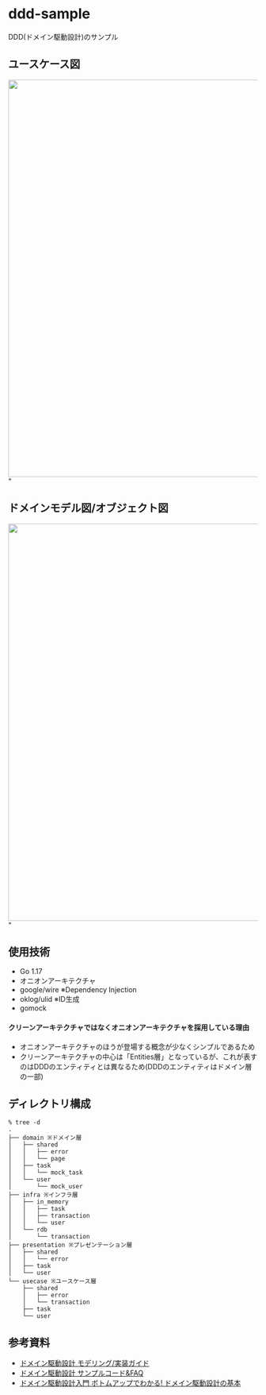 # ddd-sample

DDD(ドメイン駆動設計)のサンプル

## ユースケース図


<img src="https://user-images.githubusercontent.com/61341861/148669646-139845b4-fe21-4fb9-b267-c2a074c3737a.png" width="800" />"

## ドメインモデル図/オブジェクト図

<img src="https://user-images.githubusercontent.com/61341861/148699095-89d897dd-5c45-44e5-a7be-892565d9eb01.png" width="800" />"

## 使用技術
- Go 1.17
- オニオンアーキテクチャ
- google/wire ※Dependency Injection
- oklog/ulid ※ID生成
- gomock

#### クリーンアーキテクチャではなくオニオンアーキテクチャを採用している理由

- オニオンアーキテクチャのほうが登場する概念が少なくシンプルであるため
- クリーンアーキテクチャの中心は「Entities層」となっているが、これが表すのはDDDのエンティティとは異なるため(DDDのエンティティはドメイン層の一部)

## ディレクトリ構成

```shell
% tree -d
.
├── domain ※ドメイン層
│   ├── shared
│   │   ├── error
│   │   └── page
│   ├── task
│   │   └── mock_task
│   └── user
│       └── mock_user
├── infra ※インフラ層
│   ├── in_memory
│   │   ├── task
│   │   ├── transaction
│   │   └── user
│   └── rdb
│       └── transaction
├── presentation ※プレゼンテーション層
│   ├── shared
│   │   └── error
│   ├── task
│   └── user
└── usecase ※ユースケース層
    ├── shared
    │   ├── error
    │   └── transaction
    ├── task
    └── user
```

## 参考資料
- [ドメイン駆動設計 モデリング/実装ガイド](https://little-hands.booth.pm/items/1835632)
- [ドメイン駆動設計 サンプルコード&FAQ](https://little-hands.booth.pm/items/3363104)
- [ドメイン駆動設計入門 ボトムアップでわかる! ドメイン駆動設計の基本](https://www.amazon.co.jp/%E3%83%89%E3%83%A1%E3%82%A4%E3%83%B3%E9%A7%86%E5%8B%95%E8%A8%AD%E8%A8%88%E5%85%A5%E9%96%80-%E3%83%9C%E3%83%88%E3%83%A0%E3%82%A2%E3%83%83%E3%83%97%E3%81%A7%E3%82%8F%E3%81%8B%E3%82%8B-%E3%83%89%E3%83%A1%E3%82%A4%E3%83%B3%E9%A7%86%E5%8B%95%E8%A8%AD%E8%A8%88%E3%81%AE%E5%9F%BA%E6%9C%AC-%E6%88%90%E7%80%AC-%E5%85%81%E5%AE%A3/dp/479815072X/ref=tmm_pap_swatch_0?_encoding=UTF8&qid=&sr=)
